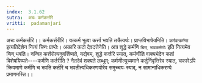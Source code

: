 ```yaml
---
index:  3.1.62
sutra:  अचः कर्मकर्त्तरि
vritti:  padamanjari
---
```


अचः कर्मकर्त्तरि।। कर्मकर्त्तरीरि। यत्कर्म भूत्वा कर्त्ता भवति तत्रैत्यर्थः। प्राप्तविभाषेयमिति। `कर्मवत्कर्मणा` इत्यतिदेशेन नित्यं चिणः प्राप्तेः। अकारि कटो देवदत्तेनेति। अत्र शुद्धे कर्मणि `चिण् भावकर्मणोः` इति नित्यमेव चिण् भवति। नन्विह कर्त्तरोत्यनुवर्त्तिष्यते, यद्येवम्, शुद्धे कर्त्तरि स्यात्, कर्मणीति वाक्यभेदेन कर्ता विशेषयिष्यते----कर्मणि कर्तरीति ? नैतदेवं शक्यते लब्धुम्; कर्मणीत्युच्यमाने कर्तुर्निवृत्तिरेव स्यात्, चकारेऽपि क्रियमाणे कर्मणि च भवति कर्तरि च भवतीत्यधिकरणयोरेव समुच्चयः स्याद्, न सामानाधिकरण्ये प्रमाणमस्ति।।
